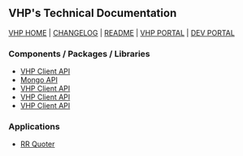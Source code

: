 VHP's Technical Documentation
-----------------------------
[VHP HOME] | [CHANGELOG] | [README] | [VHP PORTAL] | [DEV PORTAL]


### Components / Packages / Libraries
- [VHP Client API](./vhp-api)
- [Mongo API](./vhp-mongoapi)
- [VHP Client API](./vhp-api)
- [VHP Client API](./vhp-api)
- [VHP Client API](./vhp-api)



### Applications
- [RR Quoter](./VAD-RRQuoter)



[VHP HOME]: http://vhp1946.github.io
[CHANGELOG]: ./CHANGELOG.md
[README]: ./README.md
[VHP PORTAL]: https://vhpportal.com/
[DEV PORTAL]: http://dev.vhpportal.com/